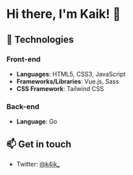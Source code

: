 # Hi there, I'm Kaik! 👋

## 🚀 Technologies
### Front-end
- **Languages**: HTML5, CSS3, JavaScript
- **Frameworks/Libraries**: Vue.js, Sass
- **CSS Framework**: Tailwind CSS

### Back-end
- **Language**: Go

## 📫 Get in touch
- Twitter: [@k4ik_](https://twitter.com/k4ik_)
